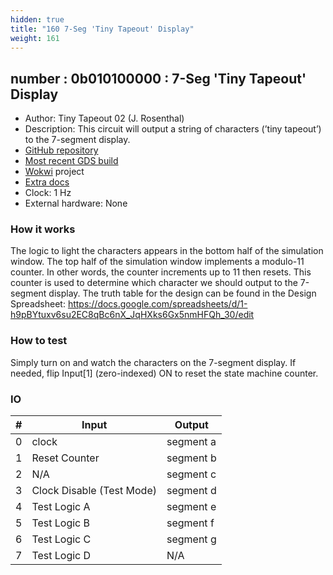 ```yaml
---
hidden: true
title: "160 7-Seg 'Tiny Tapeout' Display"
weight: 161
---
```


## number : 0b010100000 : 7-Seg 'Tiny Tapeout' Display

* Author: Tiny Tapeout 02 (J. Rosenthal)
* Description: This circuit will output a string of characters (’tiny tapeout’) to the 7-segment display.
* [GitHub repository](https://github.com/jdrosent/tt02-7segstringdisplay)
* [Most recent GDS build](https://github.com/jdrosent/tt02-7segstringdisplay/actions/runs/3614673849)
* [Wokwi](https://wokwi.com/projects/347497504164545108) project
* [Extra docs](https://wokwi.com/projects/347497504164545108)
* Clock: 1 Hz
* External hardware: None



### How it works

The logic to light the characters appears in the bottom half of the simulation window. The top half of the simulation window implements a modulo-11 counter. In other words, the counter increments up to 11 then resets. This counter is used to determine which character we should output to the 7-segment display. The truth table for the design can be found in the Design Spreadsheet: https://docs.google.com/spreadsheets/d/1-h9pBYtuxv6su2EC8qBc6nX_JqHXks6Gx5nmHFQh_30/edit

### How to test

Simply turn on and watch the characters on the 7-segment display. If needed, flip Input[1] (zero-indexed) ON to reset the state machine counter.

### IO

| # | Input        | Output       |
|---|--------------|--------------|
| 0 | clock  | segment a |
| 1 | Reset Counter  | segment b |
| 2 | N/A  | segment c |
| 3 | Clock Disable (Test Mode)  | segment d |
| 4 | Test Logic A  | segment e |
| 5 | Test Logic B  | segment f |
| 6 | Test Logic C  | segment g |
| 7 | Test Logic D  | N/A |
